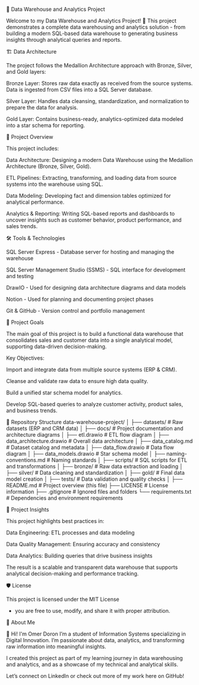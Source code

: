 🧠 Data Warehouse and Analytics Project

Welcome to my Data Warehouse and Analytics Project! 🚀
This project demonstrates a complete data warehousing and analytics solution - from building a modern SQL-based data warehouse to generating business insights through analytical queries and reports.

🏗️ Data Architecture

The project follows the Medallion Architecture approach with Bronze, Silver, and Gold layers:

Bronze Layer: Stores raw data exactly as received from the source systems. Data is ingested from CSV files into a SQL Server database.

Silver Layer: Handles data cleansing, standardization, and normalization to prepare the data for analysis.

Gold Layer: Contains business-ready, analytics-optimized data modeled into a star schema for reporting.

📖 Project Overview

This project includes:

Data Architecture: Designing a modern Data Warehouse using the Medallion Architecture (Bronze, Silver, Gold).

ETL Pipelines: Extracting, transforming, and loading data from source systems into the warehouse using SQL.

Data Modeling: Developing fact and dimension tables optimized for analytical performance.

Analytics & Reporting: Writing SQL-based reports and dashboards to uncover insights such as customer behavior, product performance, and sales trends.

🛠️ Tools & Technologies

SQL Server Express - Database server for hosting and managing the warehouse

SQL Server Management Studio (SSMS) - SQL interface for development and testing

DrawIO - Used for designing data architecture diagrams and data models

Notion - Used for planning and documenting project phases

Git & GitHub - Version control and portfolio management

🚀 Project Goals

The main goal of this project is to build a functional data warehouse that consolidates sales and customer data into a single analytical model, supporting data-driven decision-making.

Key Objectives:

Import and integrate data from multiple source systems (ERP & CRM).

Cleanse and validate raw data to ensure high data quality.

Build a unified star schema model for analytics.

Develop SQL-based queries to analyze customer activity, product sales, and business trends.

📂 Repository Structure
data-warehouse-project/
│
├── datasets/                           # Raw datasets (ERP and CRM data)
│
├── docs/                               # Project documentation and architecture diagrams
│   ├── etl.drawio                      # ETL flow diagram
│   ├── data_architecture.drawio        # Overall data architecture
│   ├── data_catalog.md                 # Dataset catalog and metadata
│   ├── data_flow.drawio                # Data flow diagram
│   ├── data_models.drawio              # Star schema model
│   ├── naming-conventions.md           # Naming standards
│
├── scripts/                            # SQL scripts for ETL and transformations
│   ├── bronze/                         # Raw data extraction and loading
│   ├── silver/                         # Data cleaning and standardization
│   ├── gold/                           # Final data model creation
│
├── tests/                              # Data validation and quality checks
│
├── README.md                           # Project overview (this file)
├── LICENSE                             # License information
├── .gitignore                          # Ignored files and folders
└── requirements.txt                    # Dependencies and environment requirements

🧩 Project Insights

This project highlights best practices in:

Data Engineering: ETL processes and data modeling

Data Quality Management: Ensuring accuracy and consistency

Data Analytics: Building queries that drive business insights

The result is a scalable and transparent data warehouse that supports analytical decision-making and performance tracking.

🛡️ License

This project is licensed under the MIT License
 - you are free to use, modify, and share it with proper attribution.

🌟 About Me

👋 Hi! I'm Omer Doron
I’m a student of Information Systems specializing in Digital Innovation.
I’m passionate about data, analytics, and transforming raw information into meaningful insights.

I created this project as part of my learning journey in data warehousing and analytics, and as a showcase of my technical and analytical skills.

Let’s connect on LinkedIn
 or check out more of my work here on GitHub!
